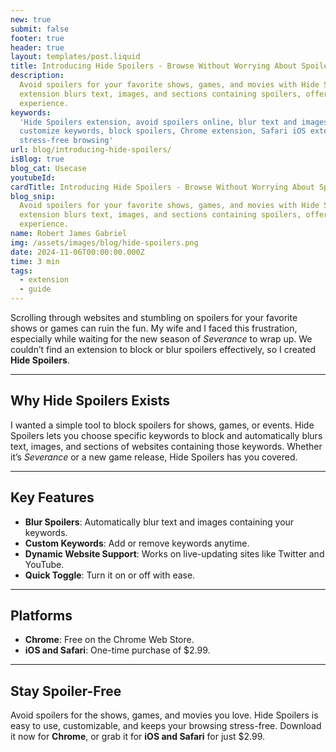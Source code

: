```yaml
---
new: true
submit: false
footer: true
header: true
layout: templates/post.liquid
title: Introducing Hide Spoilers - Browse Without Worrying About Spoilers
description:
  Avoid spoilers for your favorite shows, games, and movies with Hide Spoilers Extension. This
  extension blurs text, images, and sections containing spoilers, offering a stress-free browsing
  experience.
keywords:
  'Hide Spoilers extension, avoid spoilers online, blur text and images, spoiler-free browsing,
  customize keywords, block spoilers, Chrome extension, Safari iOS extension, spoiler blocker,
  stress-free browsing'
url: blog/introducing-hide-spoilers/
isBlog: true
blog_cat: Usecase
youtubeId:
cardTitle: Introducing Hide Spoilers - Browse Without Worrying About Spoilers
blog_snip:
  Avoid spoilers for your favorite shows, games, and movies with Hide Spoilers Extension. This
  extension blurs text, images, and sections containing spoilers, offering a stress-free browsing
  experience.
name: Robert James Gabriel
img: /assets/images/blog/hide-spoilers.png
date: 2024-11-06T00:00:00.000Z
time: 3 min
tags:
  - extension
  - guide
---
```


Scrolling through websites and stumbling on spoilers for your favorite shows or games can ruin the
fun. My wife and I faced this frustration, especially while waiting for the new season of
_Severance_ to wrap up. We couldn’t find an extension to block or blur spoilers effectively, so I
created **Hide Spoilers**.

---

## Why Hide Spoilers Exists

I wanted a simple tool to block spoilers for shows, games, or events. Hide Spoilers lets you choose
specific keywords to block and automatically blurs text, images, and sections of websites containing
those keywords. Whether it’s _Severance_ or a new game release, Hide Spoilers has you covered.

---

## Key Features

- **Blur Spoilers**: Automatically blur text and images containing your keywords.
- **Custom Keywords**: Add or remove keywords anytime.
- **Dynamic Website Support**: Works on live-updating sites like Twitter and YouTube.
- **Quick Toggle**: Turn it on or off with ease.

---

## Platforms

- **Chrome**: Free on the Chrome Web Store.
- **iOS and Safari**: One-time purchase of $2.99.

---

## Stay Spoiler-Free

Avoid spoilers for the shows, games, and movies you love. Hide Spoilers is easy to use,
customizable, and keeps your browsing stress-free. Download it now for **Chrome**, or grab it for
**iOS and Safari** for just $2.99.
